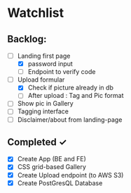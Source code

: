 # Watchlist

## Backlog:

- [ ] Landing first page
  - [x] password input
  - [ ] Endpoint to verify code
- [ ] Upload formular
  - [x] Check if picture already in db
  - [ ] After upload : Tag and Pic format
- [ ] Show pic in Gallery
- [ ] Tagging interface
- [ ] Disclaimer/about from landing-page

## Completed ✓

- [x] Create App (BE and FE)
- [x] CSS grid-based Gallery 
- [x] Create Upload endpoint (to AWS S3)
- [x] Create PostGresQL Database 